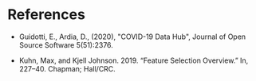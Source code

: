 # References

- Guidotti, E., Ardia, D., (2020), "COVID-19 Data Hub", Journal of Open Source Software 5(51):2376.

- Kuhn, Max, and Kjell Johnson. 2019. “Feature Selection Overview.” In, 227–40. Chapman; Hall/CRC.